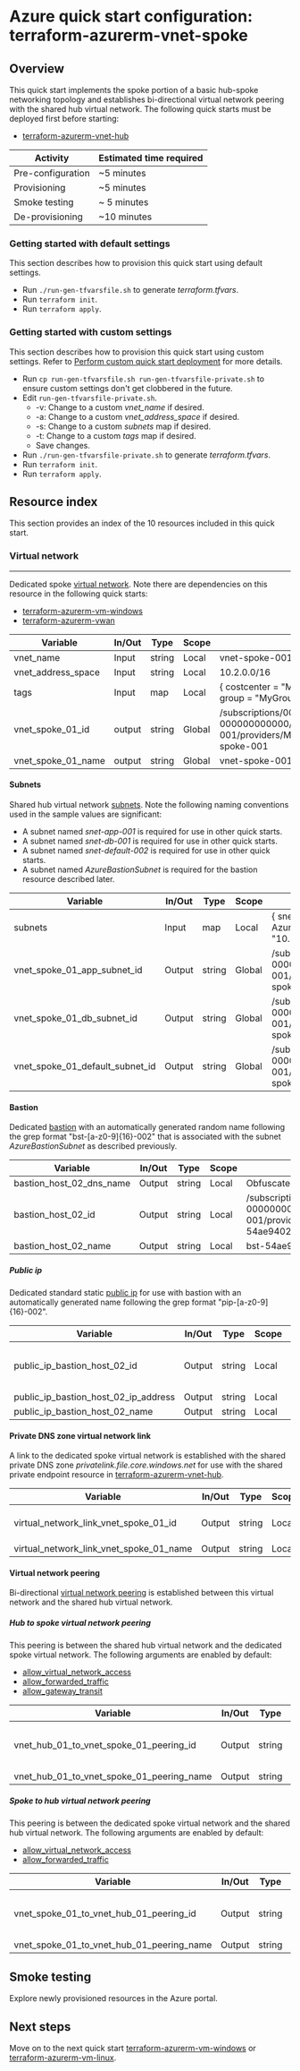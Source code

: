 # Azure quick start configuration: terraform-azurerm-vnet-spoke  

## Overview

This quick start implements the spoke portion of a basic hub-spoke networking topology and establishes bi-directional virtual network peering with the shared hub virtual network. The following quick starts must be deployed first before starting:

* [terraform-azurerm-vnet-hub](../terraform-azurerm-vnet-hub)

Activity | Estimated time required
--- | ---
Pre-configuration | ~5 minutes
Provisioning | ~5 minutes
Smoke testing | ~ 5 minutes
De-provisioning | ~10 minutes

### Getting started with default settings

This section describes how to provision this quick start using default settings.

* Run `./run-gen-tfvarsfile.sh` to generate *terraform.tfvars*.  
* Run `terraform init`.
* Run `terraform apply`.

### Getting started with custom settings

This section describes how to provision this quick start using custom settings. Refer to [Perform custom quick start deployment](https://github.com/doherty100/azurequickstarts#perform-custom-quick-start-deployment) for more details.

* Run `cp run-gen-tfvarsfile.sh run-gen-tfvarsfile-private.sh` to ensure custom settings don't get clobbered in the future.
* Edit `run-gen-tfvarsfile-private.sh`.
  * -v: Change to a custom *vnet_name* if desired.
  * -a: Change to a custom *vnet_address_space* if desired.
  * -s: Change to a custom *subnets* map if desired.
  * -t: Change to a custom *tags* map if desired.
  * Save changes.
* Run `./run-gen-tfvarsfile-private.sh` to generate *terraform.tfvars*.  
* Run `terraform init`.
* Run `terraform apply`.

## Resource index

This section provides an index of the 10 resources included in this quick start.

### Virtual network

---

Dedicated spoke [virtual network](https://docs.microsoft.com/en-us/azure/azure-glossary-cloud-terminology#vnet). Note there are dependencies on this resource in the following quick starts:  

* [terraform-azurerm-vm-windows](../terraform-azurerm-vm-windows)
* [terraform-azurerm-vwan](../terraform-azurerm-vwan)

Variable | In/Out | Type | Scope | Sample
--- | --- | --- | --- | ---
vnet_name | Input | string | Local | vnet-spoke-001
vnet_address_space | Input | string | Local | 10.2.0.0/16
tags | Input  | map | Local | { costcenter = \"MyCostCenter\", division = \"MyDivision\", group = \"MyGroup\" }
vnet_spoke_01_id | output | string | Global | /subscriptions/00000000-0000-0000-0000-000000000000/resourceGroups/rg-vdc-nonprod-001/providers/Microsoft.Network/virtualNetworks/vnet-spoke-001
vnet_spoke_01_name | output | string | Global | vnet-spoke-001

#### Subnets

Shared hub virtual network [subnets](https://docs.microsoft.com/en-us/azure/virtual-network/virtual-network-vnet-plan-design-arm#subnets). Note the following naming conventions used in the sample values are significant:

* A subnet named *snet-app-001* is required for use in other quick starts.
* A subnet named *snet-db-001* is required for use in other quick starts.
* A subnet named *snet-default-002* is required for use in other quick starts.
* A subnet named *AzureBastionSubnet* is required for the bastion resource described later.

Variable | In/Out | Type | Scope | Sample
--- | --- | --- | --- | ---
subnets | Input | map | Local | { snet-default-002 = "10.2.0.0/24", AzureBastionSubnet = "10.2.1.0/27", snet-db-001 = "10.2.1.32/27", snet-app-001 = "10.2.1.64/27" }
vnet_spoke_01_app_subnet_id | Output | string | Global | /subscriptions/00000000-0000-0000-0000-000000000000/resourceGroups/rg-vdc-nonprod-001/providers/Microsoft.Network/virtualNetworks/vnet-spoke-001/subnets/snet-app-001
vnet_spoke_01_db_subnet_id | Output | string | Global | /subscriptions/00000000-0000-0000-0000-000000000000/resourceGroups/rg-vdc-nonprod-001/providers/Microsoft.Network/virtualNetworks/vnet-spoke-001/subnets/snet-db-001
vnet_spoke_01_default_subnet_id | Output | string | Global | /subscriptions/00000000-0000-0000-0000-000000000000/resourceGroups/rg-vdc-nonprod-001/providers/Microsoft.Network/virtualNetworks/vnet-spoke-001/subnets/snet-default-002

#### Bastion

Dedicated [bastion](https://docs.microsoft.com/en-us/azure/bastion/bastion-overview) with an automatically generated random name following the grep format "bst-\[a-z0-9\]\{16\}-002" that is associated with the subnet *AzureBastionSubnet* as described previously.

Variable | In/Out | Type | Scope | Sample
--- | --- | --- | --- | ---
bastion_host_02_dns_name | Output | string | Local | Obfuscated for security
bastion_host_02_id  | Output | string | Local | /subscriptions/00000000-0000-0000-0000-000000000000/resourceGroups/rg-vdc-nonprod-001/providers/Microsoft.Network/bastionHosts/bst-54ae94029797fd14-002
bastion_host_02_name | Output | string | Local | bst-54ae94029797fd14-002

##### Public ip

Dedicated standard static [public ip](https://docs.microsoft.com/en-us/azure/virtual-network/virtual-network-ip-addresses-overview-arm#public-ip-addresses) for use with bastion with an automatically generated name following the grep format "pip-\[a-z0-9\]\{16\}-002".  

Variable | In/Out | Type | Scope | Sample
--- | --- | --- | --- | ---
public_ip_bastion_host_02_id | Output | string | Local | /subscriptions/00000000-0000-0000-0000-000000000000/resourceGroups/rg-vdc-nonprod-001/providers/Microsoft.Network/publicIPAddresses/pip-619c4233fe9c0bc0-002
public_ip_bastion_host_02_ip_address | Output | string | Local | Obfuscated for security
public_ip_bastion_host_02_name | Output | string | Local | pip-619c4233fe9c0bc0-002

#### Private DNS zone virtual network link

A link to the dedicated spoke virtual network is established with the shared private DNS zone *privatelink.file.core.windows.net* for use with the shared private endpoint resource in [terraform-azurerm-vnet-hub](../terraform-azurerm-vnet-hub).

Variable | In/Out | Type | Scope | Sample
--- | --- | --- | --- | ---
virtual_network_link_vnet_spoke_01_id | Output | string | Local | /subscriptions/00000000-0000-0000-0000-000000000000/resourceGroups/rg-vdc-nonprod-001/providers/Microsoft.Network/privateDnsZones/privatelink.file.core.windows.net/virtualNetworkLinks/pdnslnk-vnet-spoke-001-002
virtual_network_link_vnet_spoke_01_name | Output | string | Local | pdnslnk-vnet-spoke-001-002

#### Virtual network peering

Bi-directional [virtual network peering](https://docs.microsoft.com/en-us/azure/virtual-network/virtual-network-peering-overview) is established between this virtual network and the shared hub virtual network.

##### Hub to spoke virtual network peering

This peering is between the shared hub virtual network and the dedicated spoke virtual network. The following arguments are enabled by default:

* [allow_virtual_network_access](https://www.terraform.io/docs/providers/azurerm/r/virtual_network_peering.html#allow_virtual_network_access)
* [allow_forwarded_traffic](https://www.terraform.io/docs/providers/azurerm/r/virtual_network_peering.html#allow_forwarded_traffic)
* [allow_gateway_transit](https://www.terraform.io/docs/providers/azurerm/r/virtual_network_peering.html#allow_gateway_transit)

Variable | In/Out | Type | Scope | Sample
--- | --- | --- | --- | ---
vnet_hub_01_to_vnet_spoke_01_peering_id | Output | string | Local | /subscriptions/00000000-0000-0000-0000-000000000000/resourceGroups/rg-vdc-nonprod-001/providers/Microsoft.Network/virtualNetworks/vnet-hub-001/virtualNetworkPeerings/vnet_hub_01_to_vnet_spoke_01_peering
vnet_hub_01_to_vnet_spoke_01_peering_name | Output | string | Local | vnet_hub_01_to_vnet_spoke_01_peering

##### Spoke to hub virtual network peering

This peering is between the dedicated spoke virtual network and the shared hub virtual network. The following arguments are enabled by default:

* [allow_virtual_network_access](https://www.terraform.io/docs/providers/azurerm/r/virtual_network_peering.html#allow_virtual_network_access)
* [allow_forwarded_traffic](https://www.terraform.io/docs/providers/azurerm/r/virtual_network_peering.html#allow_forwarded_traffic)

Variable | In/Out | Type | Scope | Sample
--- | --- | --- | --- | ---
vnet_spoke_01_to_vnet_hub_01_peering_id | Output | string | Local | /subscriptions/00000000-0000-0000-0000-000000000000/resourceGroups/rg-vdc-nonprod-001/providers/Microsoft.Network/virtualNetworks/vnet-spoke-001/virtualNetworkPeerings/vnet_spoke_01_to_vnet_hub_01_peering
vnet_spoke_01_to_vnet_hub_01_peering_name | Output | string | Local | vnet_spoke_01_to_vnet_hub_01_peering

## Smoke testing

Explore newly provisioned resources in the Azure portal.

## Next steps

Move on to the next quick start [terraform-azurerm-vm-windows](../terraform-azurerm-vm-windows/) or [terraform-azurerm-vm-linux](../terraform-azurerm-vm-linux/).
